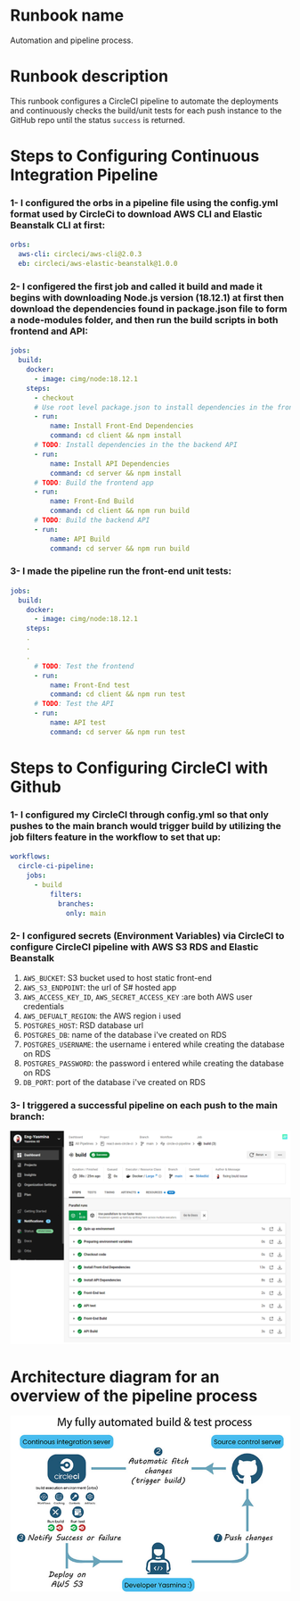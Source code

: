# Runbook name
Automation and pipeline process.

# Runbook description
This runbook configures a CircleCI pipeline to automate the deployments and continuously checks the build/unit tests for each push instance to the GitHub repo until the status ```success``` is returned.                          

# Steps to Configuring Continuous Integration Pipeline
### 1- I configured the orbs in a pipeline file using the config.yml format used by CircleCi to download AWS CLI and Elastic Beanstalk CLI at first:
```yml
orbs:
  aws-cli: circleci/aws-cli@2.0.3
  eb: circleci/aws-elastic-beanstalk@1.0.0
```
### 2- I configered the first job and called it build and made it begins with downloading Node.js version (18.12.1) at first then download the dependencies found in package.json file to form a node-modules folder, and then run the build scripts in both frontend and API:
```yml
jobs:
  build:
    docker:
      - image: cimg/node:18.12.1
    steps:     
      - checkout
      # Use root level package.json to install dependencies in the frontend app
      - run:
          name: Install Front-End Dependencies
          command: cd client && npm install
      # TODO: Install dependencies in the the backend API          
      - run:
          name: Install API Dependencies
          command: cd server && npm install
      # TODO: Build the frontend app
      - run:
          name: Front-End Build
          command: cd client && npm run build
      # TODO: Build the backend API      
      - run:
          name: API Build
          command: cd server && npm run build
```
### 3- I made the pipeline run the front-end unit tests:
```yml
jobs:
  build:
    docker:
      - image: cimg/node:18.12.1
    steps: 
    .
    .
    .
      # TODO: Test the frontend
      - run:
          name: Front-End test
          command: cd client && npm run test
      # TODO: Test the API
      - run:
          name: API test
          command: cd server && npm run test
```
# Steps to Configuring CircleCI with Github
### 1- I configured my CircleCI through config.yml so that only pushes to the main branch would trigger build by utilizing the job filters feature in the workflow to set that up:
```yml
workflows:
  circle-ci-pipeline:
    jobs:
      - build
          filters:
            branches:
              only: main
```
### 2- I configured secrets (Environment Variables) via CircleCI to configure CircleCI pipeline with AWS S3 RDS and Elastic Beanstalk
1. ```AWS_BUCKET```: S3 bucket used to host static front-end
2. ```AWS_S3_ENDPOINT```: the url of S# hosted app
3. ```AWS_ACCESS_KEY_ID```, ```AWS_SECRET_ACCESS_KEY``` :are both AWS user credentials
4. ```AWS_DEFUALT_REGION```: the AWS region i used
5. ```POSTGRES_HOST```: RSD database url
6. ```POSTGRES_DB```: name of the database i've created on RDS
7. ```POSTGRES_USERNAME```: the username i entered while creating the database on RDS
8. ```POSTGRES_PASSWORD```: the password i entered while creating the database on RDS
9. ```DB_PORT```: port of the database i've created on RDS


### 3- I triggered a successful pipeline on each push to the main branch:
![circleci.jpg](../screenshots/CircleCi/screencapture-circleci-pipelines-github-Eng-Yasmina-react-aws-circle-ci-jobs-3-steps.png)


# Architecture diagram for an overview of the pipeline process
![circle-ci-diagram.png](../screenshots/CircleCi/CircleCi-diagram.jpg)